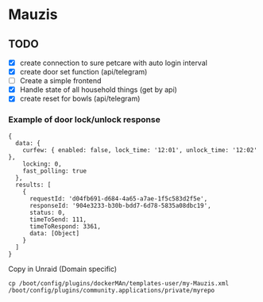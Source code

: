 # Mauzis

## TODO
- [x] create connection to sure petcare with auto login interval
- [x] create door set function (api/telegram) 
- [ ] Create a simple frontend
- [x] Handle state of all household things (get by api)
- [x] create reset for bowls (api/telegram)

### Example of door lock/unlock response
```
{
  data: {
    curfew: { enabled: false, lock_time: '12:01', unlock_time: '12:02' },
    locking: 0,
    fast_polling: true
  },
  results: [
    {
      requestId: 'd04fb691-d684-4a65-a7ae-1f5c583d2f5e',
      responseId: '904e3233-b30b-bdd7-6d78-5835a08dbc19',
      status: 0,
      timeToSend: 111,
      timeToRespond: 3361,
      data: [Object]
    }
  ]
}

```
Copy in Unraid (Domain specific)
```
cp /boot/config/plugins/dockerMAn/templates-user/my-Mauzis.xml /boot/config/plugins/community.applications/private/myrepo
```
